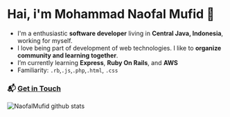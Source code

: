 # Hai, i'm **Mohammad Naofal Mufid 👋**

- I'm a enthusiastic **software developer** living in **Central Java, Indonesia**, working for myself.
- I love being part of development of web technologies. I like to **organize community and learning together**.
- I’m currently learning **Express**, **Ruby On Rails**, and **AWS**
- Familiarity: `.rb`,`.js`,`.php`,`.html`, `.css`

### 📬 [Get in Touch](https://www.linkedin.com/in/naofalmufid/)

![NaofalMufid github stats](https://github-readme-stats.vercel.app/api?username=NaofalMufid&show_icons=true&hide_border=true)
